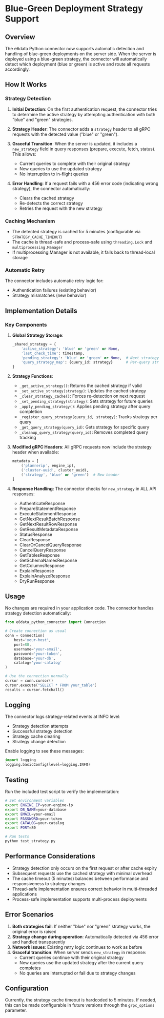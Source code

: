 # Blue-Green Deployment Strategy Support

## Overview

The e6data Python connector now supports automatic detection and handling of blue-green deployments on the server side. When the server is deployed using a blue-green strategy, the connector will automatically detect which deployment (blue or green) is active and route all requests accordingly.

## How It Works

### Strategy Detection

1. **Initial Detection**: On the first authentication request, the connector tries to determine the active strategy by attempting authentication with both "blue" and "green" strategies.

2. **Strategy Header**: The connector adds a `strategy` header to all gRPC requests with the detected value ("blue" or "green").

3. **Graceful Transition**: When the server is updated, it includes a `new_strategy` field in query responses (prepare, execute, fetch, status). This allows:
   - Current queries to complete with their original strategy
   - New queries to use the updated strategy
   - No interruption to in-flight queries

4. **Error Handling**: If a request fails with a 456 error code (indicating wrong strategy), the connector automatically:
   - Clears the cached strategy
   - Re-detects the correct strategy
   - Retries the request with the new strategy

### Caching Mechanism

- The detected strategy is cached for 5 minutes (configurable via `STRATEGY_CACHE_TIMEOUT`)
- The cache is thread-safe and process-safe using `threading.Lock` and `multiprocessing.Manager`
- If multiprocessing.Manager is not available, it falls back to thread-local storage

### Automatic Retry

The connector includes automatic retry logic for:
- Authentication failures (existing behavior)
- Strategy mismatches (new behavior)

## Implementation Details

### Key Components

1. **Global Strategy Storage**:
   ```python
   _shared_strategy = {
       'active_strategy': 'blue' or 'green' or None,
       'last_check_time': timestamp,
       'pending_strategy': 'blue' or 'green' or None,  # Next strategy to use
       'query_strategy_map': {query_id: strategy}      # Per-query strategy tracking
   }
   ```

2. **Strategy Functions**:
   - `_get_active_strategy()`: Returns the cached strategy if valid
   - `_set_active_strategy(strategy)`: Updates the cached strategy
   - `_clear_strategy_cache()`: Forces re-detection on next request
   - `_set_pending_strategy(strategy)`: Sets strategy for future queries
   - `_apply_pending_strategy()`: Applies pending strategy after query completion
   - `_register_query_strategy(query_id, strategy)`: Tracks strategy per query
   - `_get_query_strategy(query_id)`: Gets strategy for specific query
   - `_cleanup_query_strategy(query_id)`: Removes completed query tracking

3. **Modified gRPC Headers**:
   All gRPC requests now include the strategy header when available:
   ```python
   metadata = [
       ('plannerip', engine_ip),
       ('cluster-uuid', cluster_uuid),
       ('strategy', 'blue' or 'green')  # New header
   ]
   ```

4. **Response Handling**:
   The connector checks for `new_strategy` in ALL API responses:
   - AuthenticateResponse
   - PrepareStatementResponse
   - ExecuteStatementResponse
   - GetNextResultBatchResponse
   - GetNextResultRowResponse
   - GetResultMetadataResponse
   - StatusResponse
   - ClearResponse
   - ClearOrCancelQueryResponse
   - CancelQueryResponse
   - GetTablesResponse
   - GetSchemaNamesResponse
   - GetColumnsResponse
   - ExplainResponse
   - ExplainAnalyzeResponse
   - DryRunResponse

## Usage

No changes are required in your application code. The connector handles strategy detection automatically:

```python
from e6data_python_connector import Connection

# Create connection as usual
conn = Connection(
    host='your-host',
    port=80,
    username='your-email',
    password='your-token',
    database='your-db',
    catalog='your-catalog'
)

# Use the connection normally
cursor = conn.cursor()
cursor.execute("SELECT * FROM your_table")
results = cursor.fetchall()
```

## Logging

The connector logs strategy-related events at INFO level:
- Strategy detection attempts
- Successful strategy detection
- Strategy cache clearing
- Strategy change detection

Enable logging to see these messages:
```python
import logging
logging.basicConfig(level=logging.INFO)
```

## Testing

Run the included test script to verify the implementation:

```bash
# Set environment variables
export ENGINE_IP=your-engine-ip
export DB_NAME=your-database
export EMAIL=your-email
export PASSWORD=your-token
export CATALOG=your-catalog
export PORT=80

# Run tests
python test_strategy.py
```

## Performance Considerations

- Strategy detection only occurs on the first request or after cache expiry
- Subsequent requests use the cached strategy with minimal overhead
- The cache timeout (5 minutes) balances between performance and responsiveness to strategy changes
- Thread-safe implementation ensures correct behavior in multi-threaded applications
- Process-safe implementation supports multi-process deployments

## Error Scenarios

1. **Both strategies fail**: If neither "blue" nor "green" strategy works, the original error is raised
2. **Strategy change during operation**: Automatically detected via 456 error and handled transparently
3. **Network issues**: Existing retry logic continues to work as before
4. **Graceful transition**: When server sends `new_strategy` in response:
   - Current queries continue with their original strategy
   - New queries use the updated strategy after the current query completes
   - No queries are interrupted or fail due to strategy changes

## Configuration

Currently, the strategy cache timeout is hardcoded to 5 minutes. If needed, this can be made configurable in future versions through the `grpc_options` parameter.
